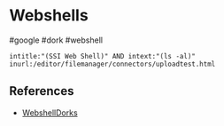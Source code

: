 # Webshells

#google #dork #webshell

```
intitle:"(SSI Web Shell)" AND intext:"(ls -al)"
inurl:/editor/filemanager/connectors/uploadtest.html
```

## References

- [WebshellDorks](https://github.com/ObayAlbadri/WebshellDorks)